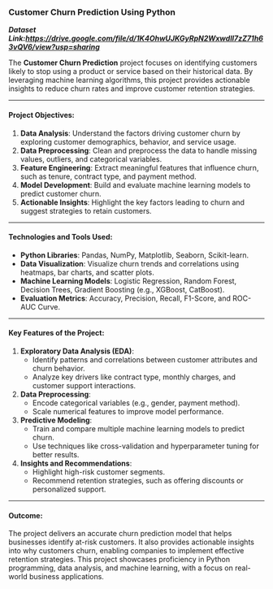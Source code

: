 ### **Customer Churn Prediction Using Python**  

_**Dataset Link:https://drive.google.com/file/d/1K4OhwUJKGyRpN2Wxwdll7zZ71h63vQV6/view?usp=sharing**_

The **Customer Churn Prediction** project focuses on identifying customers likely to stop using a product or service based on their historical data. By leveraging machine learning algorithms, this project provides actionable insights to reduce churn rates and improve customer retention strategies.  

---

#### **Project Objectives:**  
1. **Data Analysis**: Understand the factors driving customer churn by exploring customer demographics, behavior, and service usage.  
2. **Data Preprocessing**: Clean and preprocess the data to handle missing values, outliers, and categorical variables.  
3. **Feature Engineering**: Extract meaningful features that influence churn, such as tenure, contract type, and payment method.  
4. **Model Development**: Build and evaluate machine learning models to predict customer churn.  
5. **Actionable Insights**: Highlight the key factors leading to churn and suggest strategies to retain customers.  

---

#### **Technologies and Tools Used:**  
- **Python Libraries**: Pandas, NumPy, Matplotlib, Seaborn, Scikit-learn.  
- **Data Visualization**: Visualize churn trends and correlations using heatmaps, bar charts, and scatter plots.  
- **Machine Learning Models**: Logistic Regression, Random Forest, Decision Trees, Gradient Boosting (e.g., XGBoost, CatBoost).  
- **Evaluation Metrics**: Accuracy, Precision, Recall, F1-Score, and ROC-AUC Curve.  

---

#### **Key Features of the Project:**  
1. **Exploratory Data Analysis (EDA)**:  
   - Identify patterns and correlations between customer attributes and churn behavior.  
   - Analyze key drivers like contract type, monthly charges, and customer support interactions.  
2. **Data Preprocessing**:  
   - Encode categorical variables (e.g., gender, payment method).  
   - Scale numerical features to improve model performance.  
3. **Predictive Modeling**:  
   - Train and compare multiple machine learning models to predict churn.  
   - Use techniques like cross-validation and hyperparameter tuning for better results.  
4. **Insights and Recommendations**:  
   - Highlight high-risk customer segments.  
   - Recommend retention strategies, such as offering discounts or personalized support.  

---

#### **Outcome:**  
The project delivers an accurate churn prediction model that helps businesses identify at-risk customers. It also provides actionable insights into why customers churn, enabling companies to implement effective retention strategies. This project showcases proficiency in Python programming, data analysis, and machine learning, with a focus on real-world business applications.  

